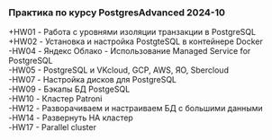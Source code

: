 ### Практика по курсу PostgresAdvanced 2024-10

+HW01 - Работа с уровнями изоляции транзакции в PostgreSQL<br>
+HW02 - Установка и настройка PostgteSQL в контейнере Docker<br>
-HW04 - Яндекс Облако - Использование Managed Service for PostgreSQL<br> 
-HW05 - PostgreSQL и VKcloud, GCP, AWS, ЯО, Sbercloud<br>
-HW07 - Настройка дисков для PostgreSQL<br>
-HW09 - Бэкапы БД PostgeSQL<br>
-HW10 - Кластер Patroni<br>
-HW12 - Разворачиваем и настраиваем БД с большими данными<br>
-HW14 - Развернуть HA кластер<br>
-HW17 - Parallel cluster<br>
